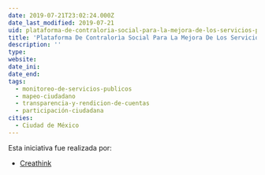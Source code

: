 ```yaml
---
date: 2019-07-21T23:02:24.000Z
date_last_modified: 2019-07-21
uid: plataforma-de-contraloria-social-para-la-mejora-de-los-servicios-publicos-municipales
title: 'Plataforma De Contralorìa Social Para La Mejora De Los Servicios Pùblicos Municipales'
description: ''
type: 
website: 
date_ini: 
date_end: 
tags:
  - monitoreo-de-servicios-publicos
  - mapeo-ciudadano
  - transparencia-y-rendicion-de-cuentas
  - participación-ciudadana
cities: 
  - Ciudad de México
---
```


Esta iniciativa fue realizada por:

- [Creathink](/organizaciones/creathink)
